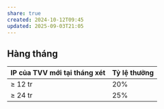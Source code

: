 ```yaml
---
share: true
created: 2024-10-12T09:45
updated: 2025-09-03T21:05
---
```

## Hàng tháng
| IP của TVV mới tại tháng xét | Tỷ lệ thưởng |
| ---------------------------- | ------------ |
| ≥ 12 tr                      | 20%          |
| ≥ 24 tr                      | 25%          |

